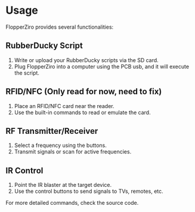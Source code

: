 # Usage

FlopperZiro provides several functionalities:

## RubberDucky Script
1. Write or upload your RubberDucky scripts via the SD card.
2. Plug FlopperZiro into a computer using the PCB usb, and it will execute the script.

## RFID/NFC (Only read for now, need to fix)
1. Place an RFID/NFC card near the reader.
2. Use the built-in commands to read or emulate the card.

## RF Transmitter/Receiver
1. Select a frequency using the buttons.
2. Transmit signals or scan for active frequencies.

## IR Control
1. Point the IR blaster at the target device.
2. Use the control buttons to send signals to TVs, remotes, etc.

For more detailed commands, check the source code.